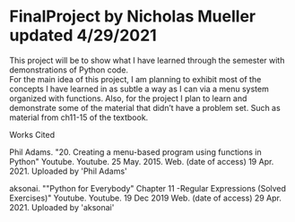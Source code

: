# FinalProject by Nicholas Mueller updated 4/29/2021
This project will be to show what I have learned through the semester with demonstrations of Python code.  
For the main idea of this project, I am planning to exhibit most of the concepts I have learned in as subtle a way as I can via a menu system organized with functions.
Also, for the project I plan to learn and demonstrate some of the material that didn’t have a problem set. Such as material from ch11-15 of the textbook.

Works Cited

Phil Adams. "20. Creating a menu-based program using functions in Python" Youtube. Youtube. 25 May. 2015. Web.
(date of access) 19 Apr. 2021. Uploaded by 'Phil Adams'

aksonai. ""Python for Everybody" Chapter 11 -Regular Expressions (Solved Exercises)" Youtube. Youtube. 19 Dec 2019 Web.
(date of access) 29 Apr. 2021. Uploaded by 'aksonai'   
